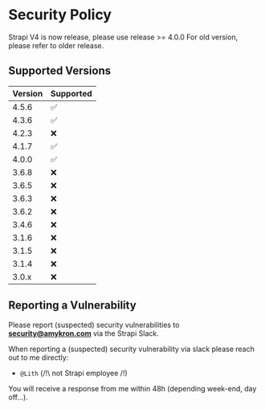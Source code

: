# Security Policy

Strapi V4 is now release, please use release >= 4.0.0
For old version, please refer to older release.

## Supported Versions

| Version | Supported          |
|---------|--------------------|
| 4.5.6   | :white_check_mark: |
| 4.3.6   | :white_check_mark: |
| 4.2.3   | :x:                |
| 4.1.7   | :white_check_mark: |
| 4.0.0   | :white_check_mark: |
| 3.6.8   | :x:                |
| 3.6.5   | :x:                |
| 3.6.3   | :x:                |
| 3.6.2   | :x:                |
| 3.4.6   | :x:                |
| 3.1.6   | :x:                |
| 3.1.5   | :x:                |
| 3.1.4   | :x:                |
| 3.0.x   | :x:                |

## Reporting a Vulnerability

Please report (suspected) security vulnerabilities to **[security@amykron.com](mailto:security@amykron.com)** via the Strapi Slack.

When reporting a (suspected) security vulnerability via slack please reach out to me directly:
- `@Lith` (/!\ not Strapi employee /!\)

You will receive a response from me within 48h (depending week-end, day off...).
